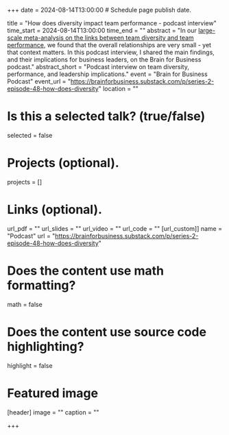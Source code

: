 +++
date = 2024-08-14T13:00:00  # Schedule page publish date.

title = "How does diversity impact team performance - podcast interview"
time_start = 2024-08-14T13:00:00
time_end = ""
abstract = "In our [large-scale meta-analysis on the links between team diversity and team performance](https://www.lukaswallrich.coffee/publication/diversity-meta/), we found that the overall relationships are very small - yet that context matters. In this podcast interview, I shared the main findings, and their implications for business leaders, on the Brain for Business podcast."
abstract_short = "Podcast interview on team diversity, performance, and leadership implications."
event = "Brain for Business Podcast"
event_url = "https://brainforbusiness.substack.com/p/series-2-episode-48-how-does-diversity"
location = ""

# Is this a selected talk? (true/false)
selected = false

# Projects (optional).
projects = []

# Links (optional).
url_pdf = ""
url_slides = ""
url_video = ""
url_code = ""
[url_custom]]
name = "Podcast"
url = "https://brainforbusiness.substack.com/p/series-2-episode-48-how-does-diversity"

# Does the content use math formatting?
math = false

# Does the content use source code highlighting?
highlight = false

# Featured image
[header]
image = ""
caption = ""

+++